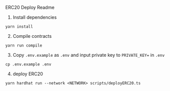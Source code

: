 ERC20 Deploy Readme

1. Install dependencies

```
yarn install
```

2. Compile contracts

```
yarn run compile
```

3. Copy `.env.example` as `.env` and input private key to `PRIVATE_KEY=` in `.env`

```
cp .env.example .env
```

4. deploy ERC20

```
yarn hardhat run --network <NETWORK> scripts/deployERC20.ts
```
